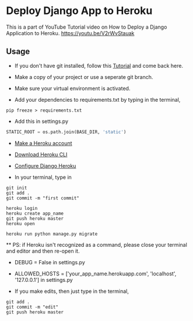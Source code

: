 # Deploy Django App to Heroku
 
This is a part of YouTube Tutorial video on How to Deploy a Django Application to Heroku.
https://youtu.be/V2rWvStauak

## Usage

* If you don't have git installed, follow this [Tutorial](https://www.atlassian.com/git/tutorials/install-git) and come back here.

* Make a copy of your project or use a seperate git branch.

* Make sure your virtual environment is activated.

* Add your dependencies to requirements.txt by typing in the terminal,
```shell
pip freeze > requirements.txt
```

* Add this in settings.py
```python
STATIC_ROOT = os.path.join(BASE_DIR, 'static')
```

* [Make a Heroku account](https://signup.heroku.com/)

* [Download Heroku CLI](https://devcenter.heroku.com/articles/heroku-cli)

* [Configure Django Heroku](https://devcenter.heroku.com/articles/django-app-configuration)

* In your terminal, type in
 ```shell
git init
git add .
git commit -m "first commit"

heroku login
heroku create app_name
git push heroku master
heroku open

heroku run python manage.py migrate
```
** PS: if Heroku isn't recognized as a command, please close your terminal and editor and then re-open it.

* DEBUG = False in settings.py

* ALLOWED_HOSTS = ['your_app_name.herokuapp.com', 'localhost', '127.0.0.1'] in settings.py

* If you make edits, then just type in the terminal,
```shell
git add .
git commit -m "edit"
git push heroku master
```
